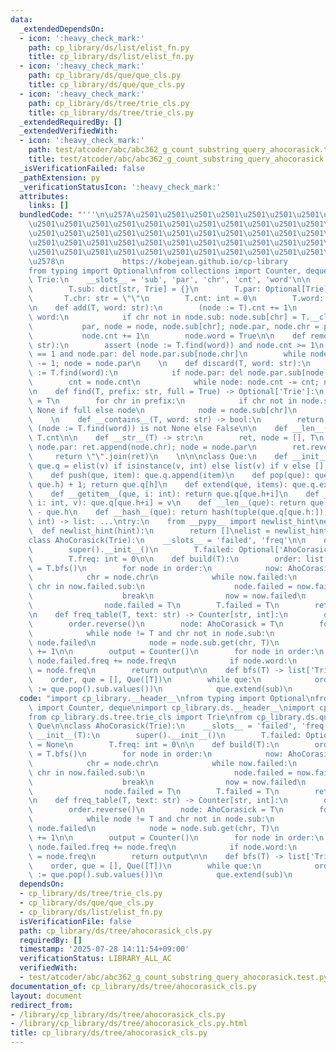 ```yaml
---
data:
  _extendedDependsOn:
  - icon: ':heavy_check_mark:'
    path: cp_library/ds/list/elist_fn.py
    title: cp_library/ds/list/elist_fn.py
  - icon: ':heavy_check_mark:'
    path: cp_library/ds/que/que_cls.py
    title: cp_library/ds/que/que_cls.py
  - icon: ':heavy_check_mark:'
    path: cp_library/ds/tree/trie_cls.py
    title: cp_library/ds/tree/trie_cls.py
  _extendedRequiredBy: []
  _extendedVerifiedWith:
  - icon: ':heavy_check_mark:'
    path: test/atcoder/abc/abc362_g_count_substring_query_ahocorasick.test.py
    title: test/atcoder/abc/abc362_g_count_substring_query_ahocorasick.test.py
  _isVerificationFailed: false
  _pathExtension: py
  _verificationStatusIcon: ':heavy_check_mark:'
  attributes:
    links: []
  bundledCode: "'''\n\u257A\u2501\u2501\u2501\u2501\u2501\u2501\u2501\u2501\u2501\u2501\
    \u2501\u2501\u2501\u2501\u2501\u2501\u2501\u2501\u2501\u2501\u2501\u2501\u2501\
    \u2501\u2501\u2501\u2501\u2501\u2501\u2501\u2501\u2501\u2501\u2501\u2501\u2501\
    \u2501\u2501\u2501\u2501\u2501\u2501\u2501\u2501\u2501\u2501\u2501\u2501\u2501\
    \u2501\u2501\u2501\u2501\u2501\u2501\u2501\u2501\u2501\u2501\u2501\u2501\u2501\
    \u2578\n             https://kobejean.github.io/cp-library               \n'''\n\
    from typing import Optional\nfrom collections import Counter, deque\n\n\n\nclass\
    \ Trie:\n    __slots__ = 'sub', 'par', 'chr', 'cnt', 'word'\n\n    def __init__(T):\n\
    \        T.sub: dict[str, Trie] = {}\n        T.par: Optional[Trie] = None\n \
    \       T.chr: str = \"\"\n        T.cnt: int = 0\n        T.word: bool = False\n\
    \n    def add(T, word: str):\n        (node := T).cnt += 1\n        for chr in\
    \ word:\n            if chr not in node.sub: node.sub[chr] = T.__class__()\n \
    \           par, node = node, node.sub[chr]; node.par, node.chr = par, chr\n \
    \           node.cnt += 1\n        node.word = True\n\n    def remove(T, word:\
    \ str):\n        assert (node := T.find(word)) and node.cnt >= 1\n        if node.cnt\
    \ == 1 and node.par: del node.par.sub[node.chr]\n        while node: node.cnt\
    \ -= 1; node = node.par\n    \n    def discard(T, word: str):\n        if node\
    \ := T.find(word):\n            if node.par: del node.par.sub[node.chr]\n    \
    \        cnt = node.cnt\n            while node: node.cnt -= cnt; node = node.par\n\
    \n    def find(T, prefix: str, full = True) -> Optional['Trie']:\n        node\
    \ = T\n        for chr in prefix:\n            if chr not in node.sub: return\
    \ None if full else node\n            node = node.sub[chr]\n        return node\n\
    \    \n    def __contains__(T, word: str) -> bool:\n        return node.word if\
    \ (node := T.find(word)) is not None else False\n\n    def __len__(T): return\
    \ T.cnt\n\n    def __str__(T) -> str:\n        ret, node = [], T\n        while\
    \ node.par: ret.append(node.chr); node = node.par\n        ret.reverse()\n   \
    \     return \"\".join(ret)\n    \n\n\nclass Que:\n    def __init__(que, v = None):\
    \ que.q = elist(v) if isinstance(v, int) else list(v) if v else []; que.h = 0\n\
    \    def push(que, item): que.q.append(item)\n    def pop(que): que.h = (h :=\
    \ que.h) + 1; return que.q[h]\n    def extend(que, items): que.q.extend(items)\n\
    \    def __getitem__(que, i: int): return que.q[que.h+i]\n    def __setitem__(que,\
    \ i: int, v): que.q[que.h+i] = v\n    def __len__(que): return que.q.__len__()\
    \ - que.h\n    def __hash__(que): return hash(tuple(que.q[que.h:]))\n\n\ndef elist(est_len:\
    \ int) -> list: ...\ntry:\n    from __pypy__ import newlist_hint\nexcept:\n  \
    \  def newlist_hint(hint):\n        return []\nelist = newlist_hint\n    \n\n\
    class AhoCorasick(Trie):\n    __slots__ = 'failed', 'freq'\n\n    def __init__(T):\n\
    \        super().__init__()\n        T.failed: Optional['AhoCorasick'] = None\n\
    \        T.freq: int = 0\n\n    def build(T):\n        order: list[AhoCorasick]\
    \ = T.bfs()\n        for node in order:\n            now: AhoCorasick = node.par\n\
    \            chr = node.chr\n            while now.failed:\n                if\
    \ chr in now.failed.sub:\n                    node.failed = now.failed.sub[chr]\n\
    \                    break\n                now = now.failed\n            else:\n\
    \                node.failed = T\n        T.failed = T\n        return order\n\
    \n    def freq_table(T, text: str) -> Counter[str, int]:\n        order = T.build()\n\
    \        order.reverse()\n        node: AhoCorasick = T\n        for chr in text:\n\
    \            while node != T and chr not in node.sub:\n                node =\
    \ node.failed\n            node = node.sub.get(chr, T)\n            node.freq\
    \ += 1\n\n        output = Counter()\n        for node in order:\n           \
    \ node.failed.freq += node.freq\n            if node.word:\n                output[str(node)]\
    \ = node.freq\n        return output\n\n    def bfs(T) -> list['Trie']:\n    \
    \    order, que = [], Que([T])\n        while que:\n            order.extend(sub\
    \ := que.pop().sub.values())\n            que.extend(sub)\n        return order\n"
  code: "import cp_library.__header__\nfrom typing import Optional\nfrom collections\
    \ import Counter, deque\nimport cp_library.ds.__header__\nimport cp_library.ds.tree.__header__\n\
    from cp_library.ds.tree.trie_cls import Trie\nfrom cp_library.ds.que.que_cls import\
    \ Que\n\nclass AhoCorasick(Trie):\n    __slots__ = 'failed', 'freq'\n\n    def\
    \ __init__(T):\n        super().__init__()\n        T.failed: Optional['AhoCorasick']\
    \ = None\n        T.freq: int = 0\n\n    def build(T):\n        order: list[AhoCorasick]\
    \ = T.bfs()\n        for node in order:\n            now: AhoCorasick = node.par\n\
    \            chr = node.chr\n            while now.failed:\n                if\
    \ chr in now.failed.sub:\n                    node.failed = now.failed.sub[chr]\n\
    \                    break\n                now = now.failed\n            else:\n\
    \                node.failed = T\n        T.failed = T\n        return order\n\
    \n    def freq_table(T, text: str) -> Counter[str, int]:\n        order = T.build()\n\
    \        order.reverse()\n        node: AhoCorasick = T\n        for chr in text:\n\
    \            while node != T and chr not in node.sub:\n                node =\
    \ node.failed\n            node = node.sub.get(chr, T)\n            node.freq\
    \ += 1\n\n        output = Counter()\n        for node in order:\n           \
    \ node.failed.freq += node.freq\n            if node.word:\n                output[str(node)]\
    \ = node.freq\n        return output\n\n    def bfs(T) -> list['Trie']:\n    \
    \    order, que = [], Que([T])\n        while que:\n            order.extend(sub\
    \ := que.pop().sub.values())\n            que.extend(sub)\n        return order\n"
  dependsOn:
  - cp_library/ds/tree/trie_cls.py
  - cp_library/ds/que/que_cls.py
  - cp_library/ds/list/elist_fn.py
  isVerificationFile: false
  path: cp_library/ds/tree/ahocorasick_cls.py
  requiredBy: []
  timestamp: '2025-07-28 14:11:54+09:00'
  verificationStatus: LIBRARY_ALL_AC
  verifiedWith:
  - test/atcoder/abc/abc362_g_count_substring_query_ahocorasick.test.py
documentation_of: cp_library/ds/tree/ahocorasick_cls.py
layout: document
redirect_from:
- /library/cp_library/ds/tree/ahocorasick_cls.py
- /library/cp_library/ds/tree/ahocorasick_cls.py.html
title: cp_library/ds/tree/ahocorasick_cls.py
---
```

